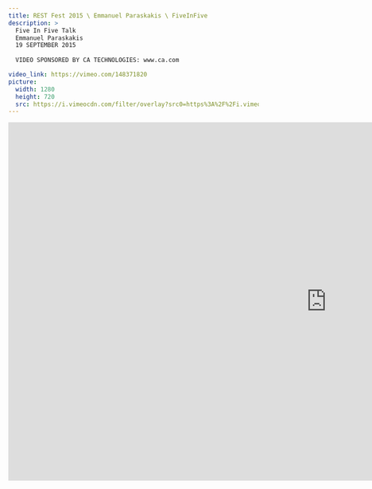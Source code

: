 ```yaml
---
title: REST Fest 2015 \ Emmanuel Paraskakis \ FiveInFive
description: >
  Five In Five Talk
  Emmanuel Paraskakis
  19 SEPTEMBER 2015
  
  VIDEO SPONSORED BY CA TECHNOLOGIES: www.ca.com

video_link: https://vimeo.com/148371820
picture:
  width: 1280
  height: 720
  src: https://i.vimeocdn.com/filter/overlay?src0=https%3A%2F%2Fi.vimeocdn.com%2Fvideo%2F547302601_1280x720.jpg&src1=http%3A%2F%2Ff.vimeocdn.com%2Fp%2Fimages%2Fcrawler_play.png
---
```

<iframe src="https://player.vimeo.com/video/148371820?title=0&byline=0&portrait=0&badge=0&autopause=0&player_id=0" width="1280" height="720" frameborder="0" title="REST Fest 2015 \ Emmanuel Paraskakis \ FiveInFive" webkitallowfullscreen mozallowfullscreen allowfullscreen></iframe>